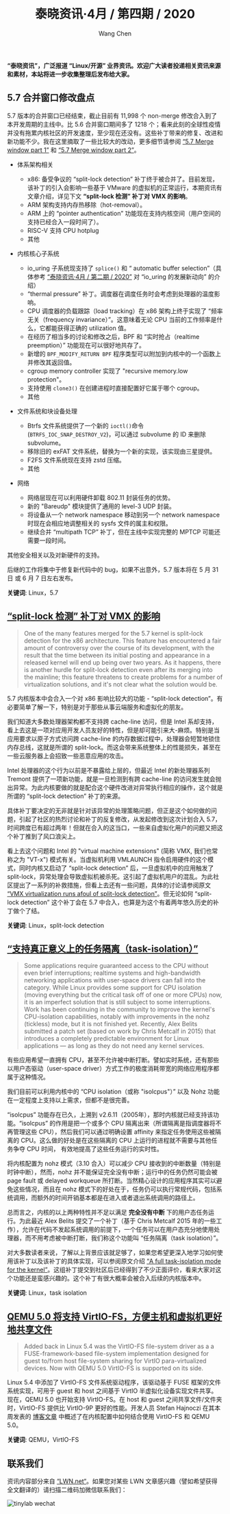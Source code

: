 ﻿---
title: 泰晓资讯·4月 / 第四期 / 2020
author: 'Wang Chen'
group: news
draft: false
top: false
album: 泰晓资讯
layout: weekly
license: "cc-by-nc-nd-4.0"
permalink: /tinylab-weekly-04-4th-2020/
tags:
  - Linux
  - split-lock
  - task-isolation
  - QEMU
  - VirtIO-FS
categories:
  - 泰晓资讯
  - 技术动态
  - 行业动向
---

**“泰晓资讯”，广泛报道 “Linux/开源” 业界资讯。欢迎广大读者投递相关资讯来源和素材，本站将进一步收集整理后发布给大家。**

## **5.7 合并窗口修改盘点**

5.7 版本的合并窗口已经结束，截止目前有 11,998 个 non-merge 修改合入到了本开发周期的主线中。比 5.6 合并窗口期间多了 1218 个；看来此刻的全球性疫情并没有拖累内核社区的开发速度，至少现在还没有。这些补丁带来的修复、改进和新功能不少。我在这里摘取了一些比较大的改动，更多细节请参阅 [“5.7 Merge window part 1”](https://lwn.net/Articles/816313/) 和 [“5.7 Merge window part 2”](https://lwn.net/Articles/816934/)。

- 体系架构相关

    - x86: 备受争议的 “split-lock detection” 补丁终于被合并了。目前发现，该补丁的引入会影响一些基于 VMware 的虚拟机的正常运行，本期资讯有文章介绍，详见下文 **“split-lock 检测” 补丁对 VMX 的影响**。
    - ARM 架构支持内存热移除（hot-removal）。
    - ARM 上的 “pointer authentication” 功能现在支持内核空间（用户空间的支持已经合入一段时间了）。
    - RISC-V 支持 CPU hotplug
    - 其他

- 内核核心子系统

    - io_uring 子系统现支持了 `splice()` 和 “ automatic buffer selection”（具体参考 [“泰晓资讯·4月 / 第二期 / 2020”](https://tinylab.org/tinylab-weekly-04-2nd-2020/) 对 “io_uring 的发展新动向” 的介绍）
    - “thermal pressure” 补丁。调度器在调度任务时会考虑到处理器的温度影响。
    - CPU 调度器的负载跟踪（load tracking）在 x86 架构上终于实现了 “频率无关（frequency invariance）”。这意味着无论 CPU 当前的工作频率是什么，它都能获得正确的 utilization 值。
    - 在经历了相当多的讨论和修改之后，BPF 和 “实时抢占（realtime preemption）” 功能现在可以很好地共存了。
    - 新增的 `BPF_MODIFY_RETURN BPF` 程序类型可以附加到内核中的一个函数上并修改其返回值。
    - cgroup memory controller 实现了 "recursive memory.low protection"。
    - 支持使用 `clone3()` 在创建进程时直接配置好它属于哪个 cgroup。
    - 其他

- 文件系统和块设备处理

    - Btrfs 文件系统提供了一个新的 `ioctl()`命令 (`BTRFS_IOC_SNAP_DESTROY_V2`)，可以通过 subvolume 的 ID 来删除 subvolume。
    - 移除旧的 exFAT 文件系统，替换为一个新的实现，该实现由三星提供。
    - F2FS 文件系统现在支持 zstd 压缩。
    - 其他

- 网络

    - 网络层现在可以利用硬件卸载 802.11 封装任务的优势。
    - 新的 "Bareudp" 模块提供了通用的 level-3 UDP 封装。
    - 将设备从一个 network namespace 移动到另一个 network namespace 时现在会相应地调整相关的 sysfs 文件的属主和权限。
    - 继续合并 “multipath TCP” 补丁，但在主线中实现完整的 MPTCP 可能还需要一段时间。

其他安全相关以及对新硬件的支持。

后继的工作将集中于修复新代码中的 bug，如果不出意外，5.7 版本将在 5 月 31 日 或 6 月 7 日左右发布。

**关键词**: Linux，5.7

## [**“split-lock 检测” 补丁对 VMX 的影响**](https://lwn.net/Articles/816918/)

> One of the many features merged for the 5.7 kernel is split-lock detection for the x86 architecture. This feature has encountered a fair amount of controversy over the course of its development, with the result that the time between its initial posting and appearance in a released kernel will end up being over two years. As it happens, there is another hurdle for split-lock detection even after its merging into the mainline; this feature threatens to create problems for a number of virtualization solutions, and it's not clear what the solution would be.

5.7 内核版本中会合入一个对 x86 影响比较大的功能 - “split-lock detection”。有必要简单了解一下，特别是对于那些从事云端服务和虚拟化的朋友。

我们知道大多数处理器架构都不支持跨 cache-line 访问，但是 Intel 系却支持，看上去这是一项对应用开发人员友好的特性，但是却可能引来大-麻烦。特别是当应用要求以原子方式访问跨 cache-line 的内存数据过程中，处理器会短暂地锁住内存总线，这就是所谓的 split-lock。而这会带来系统整体上的性能损失，甚至在一些云服务器上会招致一些恶意应用的攻击。

Intel 处理器的这个行为以前是不暴露给上层的，但最近 Intel 的新处理器系列 Tremont 提供了一项新功能，就是一旦检测到有跨 cache-line 的访问发生就会抛出异常。为此内核要做的就是配合这个硬件改进对异常执行相应的操作，这个就是所谓的 “split-lock detection” 补丁的来源。

具体补丁要决定的无非就是针对该异常的处理策略问题，但正是这个如何做的问题，引起了社区的热烈讨论和补丁的反复修改，从发起修改到这次计划合入 5.7，时间跨度已有超过两年！但就在合入的这当口，一些来自虚拟化用户的问题又把这个补丁推到了风口浪尖上。

看上去这个问题和 Intel 的 "virtual machine extensions" (简称 VMX, 我们也常称之为 "VT-x") 模式有关。当虚拟机利用 VMLAUNCH 指令启用硬件的这个模式，同时内核又启动了 “split-lock detection” 后，一旦虚拟机中的应用触发了 split-lock，异常处理会导致虚拟机被杀死。这引起了虚拟机用户的混乱。为此社区提出了一系列的补救措施，但看上去还有一些问题，具体的讨论请参阅原文 [“VMX virtualization runs afoul of split-lock detection”](https://lwn.net/Articles/816918/)。但无论如何 “split-lock detection” 这个补丁会在 5.7 中合入，也算是为这个有着两年悠久历史的补丁做个了结。

**关键词**: Linux，split-lock detection

## [**“支持真正意义上的任务隔离（task-isolation）”**](https://lwn.net/Articles/816298/)

> Some applications require guaranteed access to the CPU without even brief interruptions; realtime systems and high-bandwidth networking applications with user-space drivers can fall into the category. While Linux provides some support for CPU isolation (moving everything but the critical task off of one or more CPUs) now, it is an imperfect solution that is still subject to some interruptions. Work has been continuing in the community to improve the kernel's CPU-isolation capabilities, notably with improvements in the nohz (tickless) mode, but it is not finished yet. Recently, Alex Belits submitted a patch set (based on work by Chris Metcalf in 2015) that introduces a completely predictable environment for Linux applications — as long as they do not need any kernel services.

有些应用希望一直拥有 CPU，甚至不允许被中断打断。譬如实时系统，还有那些以用户态驱动（user-space driver）方式工作的极度消耗带宽的网络应用程序都属于这种情况。

我们目前可以利用内核中的 “CPU isolation（或称 "isolcpus"）” 以及 Nohz 功能在一定程度上支持以上需求，但都不是很完善。

“isolcpus” 功能存在已久，上溯到 v2.6.11（2005年），那时内核就已经支持该功能。“isolcpus” 的作用是把一个或多个 CPU 隔离出来（所谓隔离是指调度器将不再管理这些 CPU），然后我们可以通过明确设置 affinity 来指定任务使用这些被隔离的 CPU。这么做的好处是在这些隔离的 CPU 上运行的进程就不需要与其他任务争夺 CPU 时间， 有效地提高了这些任务运行的实时性。

将内核配置为 nohz 模式（3.10 合入）可以减少 CPU 接收到的中断数量（特别是时钟中断），然而，nohz 并不能保证完全没有中断；运行中的任务仍然可能会被 page fault 或 delayed workqueue 所打断。当然精心设计的应用程序其实可以避免这些情况，而且在 nohz 模式下的好处在于，任务仍可以执行常规代码，包括系统调用，而额外的时间开销基本都是在进入或者退出系统调用的路径上。

总而言之，内核的以上两种特性并不足以满足 **完全没有中断** 下的用户态任务运行。为此最近 Alex Belits 提交了一个补丁（基于 Chris Metcalf 2015 年的一些工作），允许在代码不发起系统调用的前提下，一个任务可以在用户态充分地使用处理器，而不用考虑被中断打断，我们称这个功能叫 “任务隔离（task isolation）”。

对大多数读者来说，了解以上背景应该就足够了，如果您希望更深入地学习如何使用该补丁以及该补丁的具体实现，可以参阅原文介绍 [“A full task-isolation mode for the kernel”](https://lwn.net/Articles/816298/)。这组补丁提交到社区后已经得到了不少正面评价，看来大家对这个功能还是蛮感兴趣的。这个补丁有很大概率会被合入后续的内核版本中。

**关键词**: Linux，task isolation

## [**QEMU 5.0 将支持 VirtIO-FS，方便主机和虚拟机更好地共享文件**](https://www.phoronix.com/scan.php?page=news_item&px=VirtIO-FS-QEMU-5.0-Merged)

> Added back in Linux 5.4 was the VirtIO-FS file-system driver as a a FUSE-framework-based file-system implementation designed for guest to/from host file-system sharing for VirtIO para-virtualized devices. Now with QEMU 5.0 VirtIO-FS is supported on its side.

Linux 5.4 中添加了 VirtIO-FS 文件系统驱动程序，该驱动基于 FUSE 框架的文件系统实现，可用于 guest 和 host 之间基于 VirtIO 半虚拟化设备实现文件共享。现在，QEMU 5.0 也开始支持 VirtIO-FS。在 host 和 guest 之间共享文件/文件夹时，VirtIO-FS 提供比 VirtIO-9P 更好的性能。开发人员 Stefan Hajnoczi 在其本周发表的 [博客文章](http://blog.vmsplice.net/2020/04/virtio-fs-has-landed-in-qemu-50.html) 中概述了在内核配置中如何结合使用 VirtIO-FS 和 QEMU 5.0。

**关键词**: QEMU，VirtIO-FS

## 联系我们

资讯内容部分来自 [“LWN.net“](https://lwn.net/)。如果您对某些 LWN 文章感兴趣（譬如希望获得全文翻译的）请扫描二维码加微信联系我们：

![tinylab wechat](/images/wechat/tinylab.jpg)
